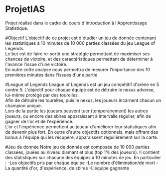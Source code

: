 # ProjetIAS

Projet réalisé dans le cadre du cours d'Introduction à l'Apprentissage Statistique.

#Objectif
L'objectif de ce projet est d'étudier un jeu de donnée contenant les statistiques à 10 minutes de 10 000 parties classées du jeu League of Legends.  
Le but est de faire re-sortir une stratégie permettant de maximiser ses chances de victoire, et des caractéristiques permettant de déterminer à l'avance l'issue d'une victoire.  
En outre cette analyse nous permettra de mesurer l'importance des 10 premières minutes dans l'issues d'une partie

#League of Legends
League of Legends est un jeu compétitif d'arène en 5 contre 5. L'objectif pour chaque équipe est de détruire le nexus adverse, lui-même protégé par des tourelles.  
Afin de détruire les tourelles, puis le nexus, les joueurs incarnent chacun un champion unique.  
Lors de la partie les joueurs peuvent tuer (temporairement) les autres joueurs, ou encore des sbires apparaissant à intervalle régulier, afin de gagner de l'or et de l'expérience.  
L'or et l'expérience permettent au joueur d'améliorer leur statistiques afin de devenir plus fort.
En outre d'autre objectifs optionnels, mais offrant des bonus à l'équipe qui les récupère, apparaissent régulièrement sur la carte.

#Jeu de donnée
Notre jeu de donnée est composée de 10 000 parties classées, jouées au niveau diamant et plus (top 1% des joueurs). Il contient des statistiques sur chacune des équipes à 10 minutes de jeu. En particulier :
-Les objectifs pris par chaque équipe
-Le nombre d'élimination/de mort
-La quantité d'or, d'expérience, de sbires
-L'équipe gagnante
